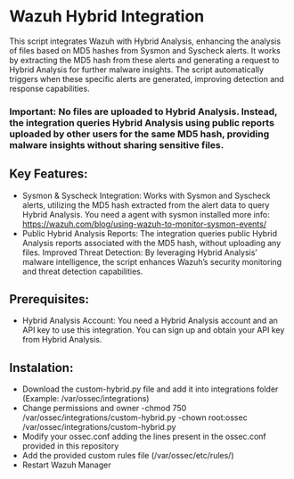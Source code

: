 # Wazuh Hybrid Integration

This script integrates Wazuh with Hybrid Analysis, enhancing the analysis of files based on MD5 hashes from Sysmon and Syscheck alerts. It works by extracting the MD5 hash from these alerts and generating a request to Hybrid Analysis for further malware insights. The script automatically triggers when these specific alerts are generated, improving detection and response capabilities.

### Important: No files are uploaded to Hybrid Analysis. Instead, the integration queries Hybrid Analysis using public reports uploaded by other users for the same MD5 hash, providing malware insights without sharing sensitive files.

## Key Features:
* Sysmon & Syscheck Integration: Works with Sysmon and Syscheck alerts, utilizing the MD5 hash extracted from the alert data to query Hybrid Analysis. You need a agent with sysmon installed more info: https://wazuh.com/blog/using-wazuh-to-monitor-sysmon-events/
* Public Hybrid Analysis Reports: The integration queries public Hybrid Analysis reports associated with the MD5 hash, without uploading any files.
Improved Threat Detection: By leveraging Hybrid Analysis’ malware intelligence, the script enhances Wazuh’s security monitoring and threat detection capabilities.

## Prerequisites:
* Hybrid Analysis Account: You need a Hybrid Analysis account and an API key to use this integration. You can sign up and obtain your API key from Hybrid Analysis.

## Instalation:
* Download the custom-hybrid.py file and add it into integrations folder (Example: /var/ossec/integrations)
* Change permissions and owner
  -chmod 750 /var/ossec/integrations/custom-hybrid.py
  -chown root:ossec /var/ossec/integrations/custom-hybrid.py
* Modify your ossec.conf adding the lines present in the ossec.conf provided in this repository
* Add the provided custom rules file (/var/ossec/etc/rules/)
* Restart Wazuh Manager

